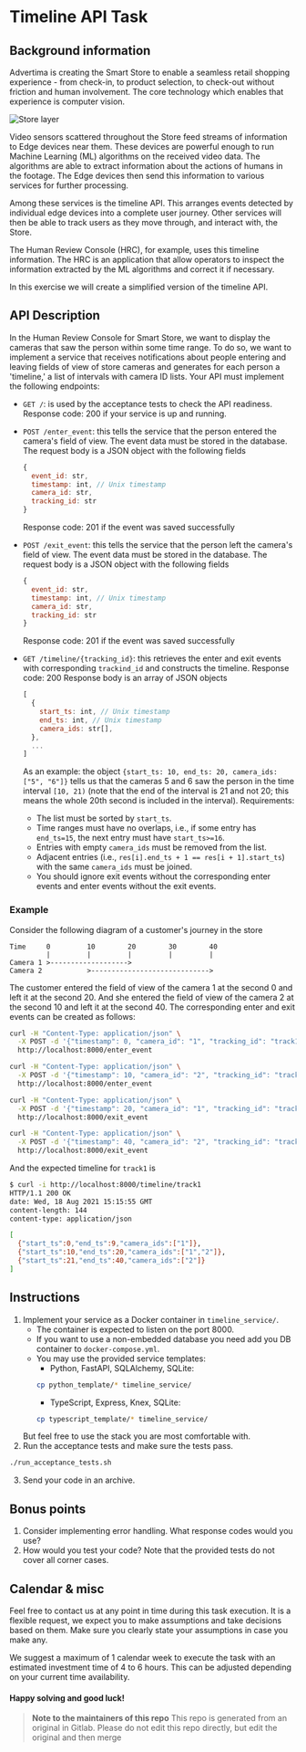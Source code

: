 # Timeline API Task

## Background information

Advertima is creating the Smart Store to enable a seamless retail shopping experience - from check-in, to product selection, to check-out without friction and human involvement. The core technology which enables that experience is computer vision.

![Store layer](static/store.png)

Video sensors scattered throughout the Store feed streams of  information to Edge devices near them. These devices are powerful  enough to run Machine Learning (ML) algorithms on the received video data. The algorithms are able to extract  information about the actions of humans in the footage. The Edge devices then send this information to various services for further processing.

Among these services is the timeline API. This arranges events detected by individual edge devices into a complete user journey. Other services will then be able to track users as they move through, and interact with, the Store.

The Human Review Console (HRC), for example, uses this timeline information. The HRC is an application that allow operators to inspect the information extracted by the ML algorithms and correct it if necessary.

In this exercise we will create a simplified version of the timeline API.

## API Description

In the Human Review Console for Smart Store, we want to display the cameras that saw the person within some time range. To do so, we want to implement a service that receives notifications about people entering and leaving fields of view of store cameras and generates for each person a 'timeline,' a list of intervals with camera ID lists.
Your API must implement the following endpoints:

* `GET /`: is used by the acceptance tests to check the API readiness.
  Response code: 200 if your service is up and running.

* `POST /enter_event`: this tells the service that the person entered the camera's field of view. The event data must be stored in the database.
  The request body is a JSON object with the following fields
  ```javascript
  {
    event_id: str,
    timestamp: int, // Unix timestamp
    camera_id: str,
    tracking_id: str
  }
  ```
  Response code: 201 if the event was saved successfully

* `POST /exit_event`: this tells the service that the person left the camera's field of view. The event data must be stored in the database.
  The request body is a JSON object with the following fields
  ```javascript
  {
    event_id: str,
    timestamp: int, // Unix timestamp
    camera_id: str,
    tracking_id: str
  }
  ```
  Response code: 201 if the event was saved successfully

* `GET /timeline/{tracking_id}`: this retrieves the enter and exit events with corresponding `trackind_id` and constructs the timeline.
  Response code: 200
  Response body is an array of JSON objects
  ```javascript
  [
    {
      start_ts: int, // Unix timestamp
      end_ts: int, // Unix timestamp
      camera_ids: str[],
    },
    ...
  ]
  ```
  As an example: the object `{start_ts: 10, end_ts: 20, camera_ids: ["5", "6"]}` tells us that the cameras 5 and 6 saw the person in the time interval `[10, 21)` (note that the end of the interval is 21 and not 20; this means the whole 20th second is included in the interval).
  Requirements:
  * The list must be sorted by `start_ts`.
  * Time ranges must have no overlaps, i.e., if some entry has `end_ts=15`, the next entry must have `start_ts>=16`.
  * Entries with empty `camera_ids` must be removed from the list.
  * Adjacent entries (i.e., `res[i].end_ts + 1 == res[i + 1].start_ts`) with the same `camera_ids` must be joined.
  * You should ignore exit events without the corresponding enter events and enter events without the exit events.

### Example

Consider the following diagram of a customer's journey in the store
```text
Time     0         10        20        30        40
         |         |         |         |         |
Camera 1 >------------------->
Camera 2           >----------------------------->
```
The customer entered the field of view of the camera 1 at the second 0 and left it at the second 20.
And she entered the field of view of the camera 2 at the second 10 and left it at the second 40.
The corresponding enter and exit events can be created as follows:
``` sh
curl -H "Content-Type: application/json" \
  -X POST -d '{"timestamp": 0, "camera_id": "1", "tracking_id": "track1", "event_id": "clFZgt1"}' \
  http://localhost:8000/enter_event

curl -H "Content-Type: application/json" \
  -X POST -d '{"timestamp": 10, "camera_id": "2", "tracking_id": "track1", "event_id": "clFZgt2"}' \
  http://localhost:8000/enter_event

curl -H "Content-Type: application/json" \
  -X POST -d '{"timestamp": 20, "camera_id": "1", "tracking_id": "track1", "event_id": "clFZgt3"}' \
  http://localhost:8000/exit_event

curl -H "Content-Type: application/json" \
  -X POST -d '{"timestamp": 40, "camera_id": "2", "tracking_id": "track1", "event_id": "clFZgt4"}' \
  http://localhost:8000/exit_event
```

And the expected timeline for `track1` is
```sh
$ curl -i http://localhost:8000/timeline/track1
HTTP/1.1 200 OK
date: Wed, 18 Aug 2021 15:15:55 GMT
content-length: 144
content-type: application/json

[
  {"start_ts":0,"end_ts":9,"camera_ids":["1"]},
  {"start_ts":10,"end_ts":20,"camera_ids":["1","2"]},
  {"start_ts":21,"end_ts":40,"camera_ids":["2"]}
]
```

## Instructions

1. Implement your service as a Docker container in `timeline_service/`.
   * The container is expected to listen on the port 8000.
   * If you want to use a non-embedded database you need add you DB container to `docker-compose.yml`.
   * You may use the provided service templates:
      * Python, FastAPI, SQLAlchemy, SQLite:
      ```sh
      cp python_template/* timeline_service/
      ```
      * TypeScript, Express, Knex, SQLite:
      ```sh
      cp typescript_template/* timeline_service/
      ```
    But feel free to use the stack you are most comfortable with.
2. Run the acceptance tests and make sure the tests pass.
  ```sh
  ./run_acceptance_tests.sh
  ```
3. Send your code in an archive.

## Bonus points

1. Consider implementing error handling. What response codes would you use?
2. How would you test your code? Note that the provided tests do not cover all corner cases.

## Calendar & misc

Feel free to contact us at any point in time during this task execution.
It is a flexible request, we expect you to make assumptions and take decisions based on them. Make sure you clearly state your assumptions in case you make any.

We suggest a maximum of 1 calendar week to execute the task with an estimated investment time of 4 to 6 hours. This can be adjusted depending on your current time availability.

#### Happy solving and good luck!


> **Note to the maintainers of this repo** This repo is generated from an original in Gitlab. Please do not edit this repo directly, but edit the original and then merge
